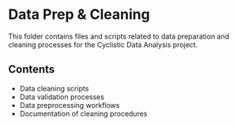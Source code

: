 # Data Prep & Cleaning

This folder contains files and scripts related to data preparation and cleaning processes for the Cyclistic Data Analysis project.

## Contents
- Data cleaning scripts
- Data validation processes
- Data preprocessing workflows
- Documentation of cleaning procedures